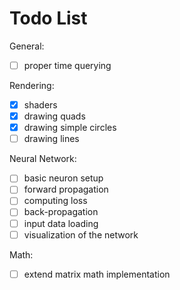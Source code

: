 # Todo List

General:
- [ ] proper time querying

Rendering:
- [x] shaders
- [x] drawing quads
- [x] drawing simple circles
- [ ] drawing lines

Neural Network:
- [ ] basic neuron setup
- [ ] forward propagation
- [ ] computing loss
- [ ] back-propagation
- [ ] input data loading
- [ ] visualization of the network

Math:
- [ ] extend matrix math implementation
